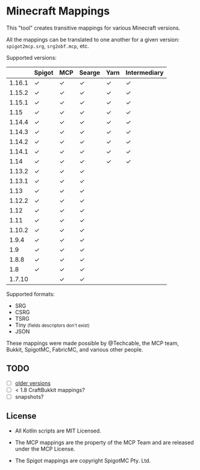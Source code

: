 # Minecraft Mappings

This "tool" creates transitive mappings for various Minecraft versions.

All the mappings can be translated to one another for a given version: `spigot2mcp.srg`, `srg2obf.mcp`, etc.

Supported versions:

|        | Spigot   | MCP      | Searge   | Yarn     | Intermediary |
|--------|----------|----------|----------|----------|--------------|
| 1.16.1 | &#x2713; | &#x2713; | &#x2713; | &#x2713; | &#x2713;     |
| 1.15.2 | &#x2713; | &#x2713; | &#x2713; | &#x2713; | &#x2713;     |
| 1.15.1 | &#x2713; | &#x2713; | &#x2713; | &#x2713; | &#x2713;     |
| 1.15   | &#x2713; | &#x2713; | &#x2713; | &#x2713; | &#x2713;     |
| 1.14.4 | &#x2713; | &#x2713; | &#x2713; | &#x2713; | &#x2713;     |
| 1.14.3 | &#x2713; | &#x2713; | &#x2713; | &#x2713; | &#x2713;     |
| 1.14.2 | &#x2713; | &#x2713; | &#x2713; | &#x2713; | &#x2713;     |
| 1.14.1 | &#x2713; | &#x2713; | &#x2713; | &#x2713; | &#x2713;     |
| 1.14   | &#x2713; | &#x2713; | &#x2713; | &#x2713; | &#x2713;     |
| 1.13.2 | &#x2713; | &#x2713; | &#x2713; |              |
| 1.13.1 | &#x2713; | &#x2713; | &#x2713; |              |
| 1.13   | &#x2713; | &#x2713; | &#x2713; |              |
| 1.12.2 | &#x2713; | &#x2713; | &#x2713; |              |
| 1.12   | &#x2713; | &#x2713; | &#x2713; |              |
| 1.11   | &#x2713; | &#x2713; | &#x2713; |              |
| 1.10.2 | &#x2713; | &#x2713; | &#x2713; |              |
| 1.9.4  | &#x2713; | &#x2713; | &#x2713; |              |
| 1.9    | &#x2713; | &#x2713; | &#x2713; |              |
| 1.8.8  | &#x2713; | &#x2713; | &#x2713; |              |
| 1.8    | &#x2713; | &#x2713; | &#x2713; |              |
| 1.7.10 |          | &#x2713; | &#x2713; |              |

Supported formats:

- SRG
- CSRG
- TSRG
- Tiny <small>(fields descriptors don't exist)</small>
- JSON

These mappings were made possible by @Techcable, the MCP team, Bukkit, SpigotMC, FabricMC, and various other people.

## TODO

- [ ] [older versions](https://github.com/agaricusb/MinecraftRemapping)
- [ ] < 1.8 CraftBukkit mappings?
- [ ] snapshots?

## License

* All Kotlin scripts are MIT Licensed.

* The MCP mappings are the property of the MCP Team and are released under the MCP License.

* The Spigot mappings are copyright SpigotMC Pty. Ltd.
